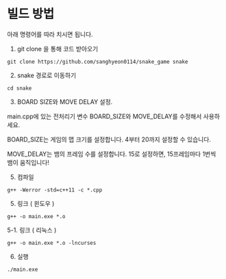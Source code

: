 # 빌드 방법

아래 명령어를 따라 치시면 됩니다.

1. git clone 을 통해 코드 받아오기

```
git clone https://github.com/sanghyeon0114/snake_game snake
```

2. snake 경로로 이동하기
```
cd snake
```
3. BOARD SIZE와 MOVE DELAY 설정.

main.cpp에 있는 전처리기 변수 BOARD_SIZE와 MOVE_DELAY를 수정해서 사용하세요.

BOARD_SIZE는 게임의 맵 크기를 설정합니다. 4부터 20까지 설정할 수 있습니다.

MOVE_DELAY는 뱀의 프레임 수를 설정합니다. 15로 설정하면, 15프레임마다 1번씩 뱀이 움직입니다!

5. 컴파일
```
g++ -Werror -std=c++11 -c *.cpp
```
5. 링크 ( 윈도우 )
```
g++ -o main.exe *.o
```
5-1. 링크 ( 리눅스 )
```
g++ -o main.exe *.o -lncurses
```

6. 실행
```
./main.exe
```
